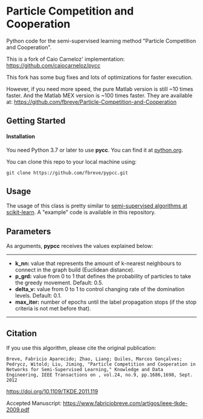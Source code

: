 # Particle Competition and Cooperation
Python code for the semi-supervised learning method "Particle Competition and Cooperation". 

This is a fork of Caio Carneloz' implementation:
https://github.com/caiocarneloz/pycc

This fork has some bug fixes and lots of optimizations for faster execution.

However, if you need more speed, the pure Matlab version is still ~10 times faster. And the Matlab MEX version is ~100 times faster. They are available at:
https://github.com/fbreve/Particle-Competition-and-Cooperation

## Getting Started
#### Installation
You need Python 3.7 or later to use **pycc**. You can find it at [python.org](https://www.python.org/).

You can clone this repo to your local machine using:
```
git clone https://github.com/fbreve/pypcc.git
```

## Usage
The usage of this class is pretty similar to [semi-supervised algorithms at scikit-learn](https://scikit-learn.org/stable/modules/label_propagation.html). A "example" code is available in this repository.

## Parameters
As arguments, **pypcc** receives the values explained below:

---
- **k_nn:** value that represents the amount of k-nearest neighbours to connect in the graph build (Euclidean distance).
- **p_grd:** value from 0 to 1 that defines the probability of particles to take the greedy movement. Default: 0.5.
- **delta_v:** value from 0 to 1 to control changing rate of the domination levels. Default: 0.1.
- **max_iter:** number of epochs until the label propagation stops (if the stop criteria is not met before that).
---

## Citation
If you use this algorithm, please cite the original publication:

`Breve, Fabricio Aparecido; Zhao, Liang; Quiles, Marcos Gonçalves; Pedrycz, Witold; Liu, Jiming, "Particle Competition and Cooperation in Networks for Semi-Supervised Learning," Knowledge and Data Engineering, IEEE Transactions on , vol.24, no.9, pp.1686,1698, Sept. 2012`

https://doi.org/10.1109/TKDE.2011.119

Accepted Manuscript: https://www.fabriciobreve.com/artigos/ieee-tkde-2009.pdf
